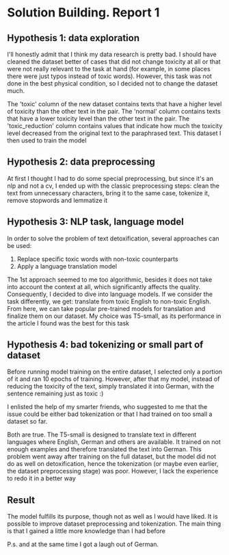 # Solution Building. Report 1

## Hypothesis 1: data exploration
I'll honestly admit that I think my data research is pretty bad. I should have cleaned the dataset better of cases that did not change toxicity at all or that were not really relevant to the task at hand (for example, in some places there were just typos instead of toxic words). However, this task was not done in the best physical condition, so I decided not to change the dataset much. 

The 'toxic' column of the new dataset contains texts that have a higher level of toxicity than the other text in the pair. The 'normal' column contains texts that have a lower toxicity level than the other text in the pair. The 'toxic_reduction' column contains values that indicate how much the toxicity level decreased from the original text to the paraphrased text. This dataset I then used to train the model

## Hypothesis 2: data preprocessing
At first I thought I had to do some special preprocessing, but since it's an nlp and not a cv, I ended up with the classic preprocessing steps: clean the text from unnecessary characters, bring it to the same case, tokenize it, remove stopwords and lemmatize it

## Hypothesis 3: NLP task, language model
In order to solve the problem of text detoxification, several approaches can be used:
1. Replace specific toxic words with non-toxic counterparts
2. Apply a language translation model

The 1st approach seemed to me too algorithmic, besides it does not take into account the context at all, which significantly affects the quality. Consequently, I decided to dive into language models. If we consider the task differently, we get: translate from toxic English to non-toxic English. From here, we can take popular pre-trained models for translation and finalize them on our dataset. My choice was T5-small, as its performance in the article I found was the best for this task

## Hypothesis 4: bad tokenizing or small part of dataset
Before running model training on the entire dataset, I selected only a portion of it and ran 10 epochs of training. However, after that my model, instead of reducing the toxicity of the text, simply translated it into German, with the sentence remaining just as toxic :)

I enlisted the help of my smarter friends, who suggested to me that the issue could be either bad tokenization or that I had trained on too small a dataset so far.

Both are true. The T5-small is designed to translate text in different languages where English, German and others are available. It trained on not enough examples and therefore translated the text into German. This problem went away after training on the full dataset, but the model did not do as well on detoxification, hence the tokenization (or maybe even earlier, the dataset preprocessing stage) was poor. However, I lack the experience to redo it in a better way

## Result
The model fulfills its purpose, though not as well as I would have liked. It is possible to improve dataset preprocessing and tokenization. The main thing is that I gained a little more knowledge than I had before

P.s. and at the same time I got a laugh out of German.
